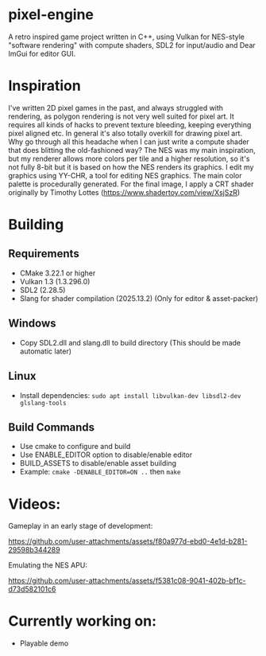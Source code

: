 # pixel-engine

A retro inspired game project written in C++, using Vulkan for NES-style "software rendering" with compute shaders, SDL2 for input/audio and Dear ImGui for editor GUI.

# Inspiration
I've written 2D pixel games in the past, and always struggled with rendering, as polygon rendering is not very well suited for pixel art. It requires all kinds of hacks to prevent texture bleeding, keeping everything pixel aligned etc. In general it's also totally overkill for drawing pixel art. Why go through all this headache when I can just write a compute shader that does blitting the old-fashioned way? The NES was my main inspiration, but my renderer allows more colors per tile and a higher resolution, so it's not fully 8-bit but it is based on how the NES renders its graphics. I edit my graphics using YY-CHR, a tool for editing NES graphics. The main color palette is procedurally generated.
For the final image, I apply a CRT shader originally by Timothy Lottes (https://www.shadertoy.com/view/XsjSzR)

# Building
## Requirements
- CMake 3.22.1 or higher
- Vulkan 1.3 (1.3.296.0)
- SDL2 (2.28.5)
- Slang for shader compilation (2025.13.2) (Only for editor & asset-packer)

## Windows
- Copy SDL2.dll and slang.dll to build directory (This should be made automatic later)

## Linux
- Install dependencies: `sudo apt install libvulkan-dev libsdl2-dev glslang-tools`

## Build Commands
- Use cmake to configure and build
- Use ENABLE_EDITOR option to disable/enable editor
- BUILD_ASSETS to disable/enable asset building
- Example: `cmake -DENABLE_EDITOR=ON ..` then `make`

# Videos:

Gameplay in an early stage of development:

https://github.com/user-attachments/assets/f80a977d-ebd0-4e1d-b281-29598b344289

Emulating the NES APU:

https://github.com/user-attachments/assets/f5381c08-9041-402b-bf1c-d73d582101c6




# Currently working on:
- Playable demo
